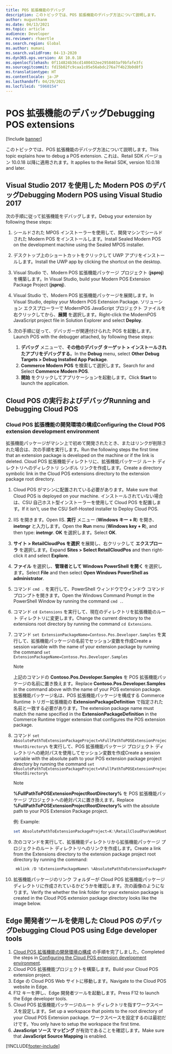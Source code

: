 ```yaml
---
title: POS 拡張機能のデバッグ
description: このトピックでは、POS 拡張機能のデバッグ方法について説明します。
author: mugunthanm
ms.date: 04/13/2021
ms.topic: article
audience: Developer
ms.reviewer: rhaertle
ms.search.region: Global
ms.author: mumani
ms.search.validFrom: 04-13-2020
ms.dyn365.ops.version: AX 10.0.18
ms.openlocfilehash: 0f114824b36cd1400432ee2958403af9bfafe3fc
ms.sourcegitcommit: fd15b02fc9caa1c05e56abdc276a7f4b23b0d8f3
ms.translationtype: HT
ms.contentlocale: ja-JP
ms.lasthandoff: 04/29/2021
ms.locfileid: "5960154"
---
```

# <a name="debugging-pos-extensions"></a><span data-ttu-id="d2305-103">POS 拡張機能のデバッグ</span><span class="sxs-lookup"><span data-stu-id="d2305-103">Debugging POS extensions</span></span>

[!include [banner](../../includes/banner.md)]

<span data-ttu-id="d2305-104">このトピックでは、POS 拡張機能のデバッグ方法について説明します。</span><span class="sxs-lookup"><span data-stu-id="d2305-104">This topic explains how to debug a POS extension.</span></span> <span data-ttu-id="d2305-105">これは、Retail SDK バージョン 10.0.18 以降に適用されます。</span><span class="sxs-lookup"><span data-stu-id="d2305-105">It applies to the Retail SDK, version 10.0.18 and later.</span></span>

## <a name="debugging-modern-pos-using-visual-studio-2017"></a><span data-ttu-id="d2305-106">Visual Studio 2017 を使用した Modern POS のデバッグ</span><span class="sxs-lookup"><span data-stu-id="d2305-106">Debugging Modern POS using Visual Studio 2017</span></span>

<span data-ttu-id="d2305-107">次の手順に従って拡張機能をデバッグします。</span><span class="sxs-lookup"><span data-stu-id="d2305-107">Debug your extension by following these steps:</span></span>

1. <span data-ttu-id="d2305-108">シールドされた MPOS インストーラーを使用して、開発マシンでシールドされた Modern POS をインストールします。</span><span class="sxs-lookup"><span data-stu-id="d2305-108">Install Sealed Modern POS on the development machine using the Sealed MPOS installer.</span></span>
2. <span data-ttu-id="d2305-109">デスクトップ上のショートカットをクリックして UWP アプリをインストールします。</span><span class="sxs-lookup"><span data-stu-id="d2305-109">Install the UWP app by clicking the shortcut on the desktop.</span></span>
3. <span data-ttu-id="d2305-110">Visual Studio で、Modern POS 拡張機能パッケージ プロジェクト (**jsproj**) を構築します。</span><span class="sxs-lookup"><span data-stu-id="d2305-110">In Visual Studio, build your Modern POS Extension Package Project (**jsproj**).</span></span>
4. <span data-ttu-id="d2305-111">Visual Studio で、Modern POS 拡張機能パッケージを展開します。</span><span class="sxs-lookup"><span data-stu-id="d2305-111">In Visual Studio, deploy your Modern POS Extension Package.</span></span> <span data-ttu-id="d2305-112">ソリューション エクスプローラーで ModernPOS JavaScript プロジェクト ファイルを右クリックしてから、**展開** を選択します。</span><span class="sxs-lookup"><span data-stu-id="d2305-112">Right-click the ModernPOS JavaScript project file in Solution Explorer and select **Deploy**.</span></span>
5. <span data-ttu-id="d2305-113">次の手順に従って、デバッガーが関連付けられた POS を起動します。</span><span class="sxs-lookup"><span data-stu-id="d2305-113">Launch POS with the debugger attached, by following these steps:</span></span>

    1. <span data-ttu-id="d2305-114">**デバッグ** メニューで、**その他のデバッグ ターゲット &gt; インストールされたアプリをデバッグする**。</span><span class="sxs-lookup"><span data-stu-id="d2305-114">In the **Debug** menu, select **Other Debug Targets &gt; Debug Installed App Package**.</span></span>
    2. <span data-ttu-id="d2305-115">**Commerce Modern POS** を検索して選択します。</span><span class="sxs-lookup"><span data-stu-id="d2305-115">Search for and Select **Commerce Modern POS**.</span></span>
    3. <span data-ttu-id="d2305-116">**開始** をクリックしてアプリケーションを起動します。</span><span class="sxs-lookup"><span data-stu-id="d2305-116">Click **Start** to launch the application.</span></span>

## <a name="running-and-debugging-cloud-pos"></a><span data-ttu-id="d2305-117">Cloud POS の実行およびデバッグ</span><span class="sxs-lookup"><span data-stu-id="d2305-117">Running and Debugging Cloud POS</span></span>

### <a name="configuring-the-cloud-pos-extension-development-environment"></a><a name="configure-cloud-pos"></a> <span data-ttu-id="d2305-118">Cloud POS 拡張機能の開発環境の構成</span><span class="sxs-lookup"><span data-stu-id="d2305-118">Configuring the Cloud POS extension development environment</span></span>

<span data-ttu-id="d2305-119">拡張機能パッケージがマシン上で初めて開発されたとき、またはリンクが削除された場合は、次の手順を実行します。</span><span class="sxs-lookup"><span data-stu-id="d2305-119">Run the following steps the first time that an extension package is developed on the machine or if the link is deleted.</span></span> <span data-ttu-id="d2305-120">Cloud POS 拡張機能ディレクトリに、拡張機能パッケージ ルート ディレクトリへのディレクトリ シンボル リンクを作成します。</span><span class="sxs-lookup"><span data-stu-id="d2305-120">Create a directory symbolic link in the Cloud POS extensions directory to the extension package root directory.</span></span>

1. <span data-ttu-id="d2305-121">Cloud POS がマシンに配置されている必要があります。</span><span class="sxs-lookup"><span data-stu-id="d2305-121">Make sure that Cloud POS is deployed on your machine.</span></span> <span data-ttu-id="d2305-122">インストールされていない場合は、CSU 自己ホスト型インストーラーを使用して Cloud POS を配置します。</span><span class="sxs-lookup"><span data-stu-id="d2305-122">If it isn't, use the CSU Self-Hosted installer to Deploy Cloud POS.</span></span>
2. <span data-ttu-id="d2305-123">IIS を開きます。</span><span class="sxs-lookup"><span data-stu-id="d2305-123">Open IIS.</span></span> <span data-ttu-id="d2305-124">**実行** メニュー (**Windows キー + R**) を開き、**inetmgr** と入力します。</span><span class="sxs-lookup"><span data-stu-id="d2305-124">Open the **Run** menu (**Windows key + R**), and then type: **inetmgr**.</span></span> <span data-ttu-id="d2305-125">**OK** を選択します。</span><span class="sxs-lookup"><span data-stu-id="d2305-125">Select **OK**.</span></span>
3. <span data-ttu-id="d2305-126">**サイト &gt; RetailCloudPos を選択** を展開し、右クリックして **エクスプローラ** を選択します。</span><span class="sxs-lookup"><span data-stu-id="d2305-126">Expand **Sites &gt; Select RetailCloudPos** and then right-click it and select **Explore**.</span></span>
4. <span data-ttu-id="d2305-127">**ファイル** を選択し、**管理者として Windows PowerShell を開く** を選択します。</span><span class="sxs-lookup"><span data-stu-id="d2305-127">Select **File** and then select **Open Windows PowerShell as administrator**.</span></span>
5. <span data-ttu-id="d2305-128">コマンド `cmd .` を実行して、PowerShell ウィンドウでウィンドウ コマンド プロンプトを開きます。</span><span class="sxs-lookup"><span data-stu-id="d2305-128">Open the Windows Command Prompt in the PowerShell Window by running the command `cmd .`.</span></span>
6. <span data-ttu-id="d2305-129">コマンド `cd Extensions` を実行して、現在のディレクトリを拡張機能のルート ディレクトリに変更します。</span><span class="sxs-lookup"><span data-stu-id="d2305-129">Change the current directory to the extensions root directory by running the command `cd Extensions`.</span></span>
7. <span data-ttu-id="d2305-130">コマンド `set ExtensionPackageName=Contoso.Pos.Developer.Samples` を実行して、拡張機能パッケージの名前でセッション変数を作成</span><span class="sxs-lookup"><span data-stu-id="d2305-130">Create a session variable with the name of your extension package by running the command `set ExtensionPackageName=Contoso.Pos.Developer.Samples`</span></span>

    > [!NOTE]
    > <span data-ttu-id="d2305-131">上記のコマンドの **Contoso.Pos.Developer.Samples** を POS 拡張機能パッケージの名前に置き換えます。</span><span class="sxs-lookup"><span data-stu-id="d2305-131">Replace **Contoso.Pos.Developer.Samples** in the command above with the name of your POS extension package.</span></span> <span data-ttu-id="d2305-132">拡張機能パッケージ名は、POS 拡張機能パッケージを構成する Commerce Runtime トリガー拡張機能の **ExtensionPackageDefinition** で指定された名前と一致する必要があります。</span><span class="sxs-lookup"><span data-stu-id="d2305-132">The extension package name must match the name specified in the **ExtensionPackageDefinition** in the Commerce Runtime trigger extension that configures the POS extension package.</span></span>

8. <span data-ttu-id="d2305-133">コマンド `set AbsolutePathToExtensionPackageProject=%FullPathToPOSExtensionProjectRootDirectory%` を実行して、POS 拡張機能パッケージ プロジェクト ディレクトリへの絶対パスを使用してセッション変数を作成</span><span class="sxs-lookup"><span data-stu-id="d2305-133">Create a session variable with the absolute path to your POS extension package project directory by running the command `set AbsolutePathToExtensionPackageProject=%FullPathToPOSExtensionProjectRootDirectory%`</span></span>

    > [!NOTE]
    > <span data-ttu-id="d2305-134">**%FullPathToPOSExtensionProjectRootDirectory%** を POS 拡張機能パッケージ プロジェクトへの絶対パスに置き換えます。</span><span class="sxs-lookup"><span data-stu-id="d2305-134">Replace **%FullPathToPOSExtensionProjectRootDirectory%** with the absolute path to your POS Extension Package project.</span></span>

    <span data-ttu-id="d2305-135">例: </span><span class="sxs-lookup"><span data-stu-id="d2305-135">Example:</span></span>

    ```powershell
    set AbsolutePathToExtensionPackageProject=K:\RetailCloudPos\WebRoot\Extensions\ Contoso.Pos.Developer.Samples
    ```

9. <span data-ttu-id="d2305-136">次のコマンドを実行して、拡張機能ディレクトリから拡張機能パッケージ プロジェクトのルート ディレクトリへのリンクを作成します。</span><span class="sxs-lookup"><span data-stu-id="d2305-136">Create a link from the Extensions directory to the extension package project root directory by running the command:</span></span>

    ```powershell
     mklink /D %ExtensionPackageName% %AbsolutePathToExtensionPackageProject%
    ```

10. <span data-ttu-id="d2305-137">拡張機能パッケージのリンク フォルダーが Cloud POS 拡張機能パッケージ ディレクトリに作成されているかどうかを確認します。次の画像のようになります。</span><span class="sxs-lookup"><span data-stu-id="d2305-137">Verify the whether the link folder for your extension package is created in the Cloud POS extension package directory looks like the image below.</span></span>

## <a name="debugging-cloud-pos-using-edge-developer-tools"></a><span data-ttu-id="d2305-138">Edge 開発者ツールを使用した Cloud POS のデバッグ</span><span class="sxs-lookup"><span data-stu-id="d2305-138">Debugging Cloud POS using Edge developer tools</span></span>

1. <span data-ttu-id="d2305-139">[Cloud POS 拡張機能の開発環境の構成](#configure-cloud-pos) の手順を完了しました。</span><span class="sxs-lookup"><span data-stu-id="d2305-139">Completed the steps in [Configuring the Cloud POS extension development environment](#configure-cloud-pos).</span></span>
2. <span data-ttu-id="d2305-140">Cloud POS 拡張機能プロジェクトを構築します。</span><span class="sxs-lookup"><span data-stu-id="d2305-140">Build your Cloud POS extension project.</span></span>
3. <span data-ttu-id="d2305-141">Edge の Cloud POS Web サイトに移動します。</span><span class="sxs-lookup"><span data-stu-id="d2305-141">Navigate to the Cloud POS website in Edge.</span></span>
4. <span data-ttu-id="d2305-142">F12 キーを押し、Edge 開発者ツールを起動します。</span><span class="sxs-lookup"><span data-stu-id="d2305-142">Press F12 to launch the Edge developer tools.</span></span>
5. <span data-ttu-id="d2305-143">Cloud POS 拡張機能パッケージのルート ディレクトリを指すワークスペースを設定します。</span><span class="sxs-lookup"><span data-stu-id="d2305-143">Set up a workspace that points to the root directory of your Cloud POS Extension package.</span></span> <span data-ttu-id="d2305-144">ワークスペースを設定するのは最初だけです。</span><span class="sxs-lookup"><span data-stu-id="d2305-144">You only have to setup the workspace the first time.</span></span>
6. <span data-ttu-id="d2305-145">**JavaScript ソース マッピング** が有効であることを確認します。</span><span class="sxs-lookup"><span data-stu-id="d2305-145">Make sure that **JavaScript Source Mapping** is enabled.</span></span>

[!INCLUDE[footer-include](../../../includes/footer-banner.md)]
